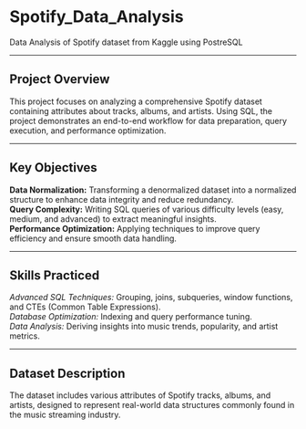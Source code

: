 # Spotify_Data_Analysis
Data Analysis of Spotify dataset from Kaggle using PostreSQL



------------------------------------------------------------------------------------------------------------------------------------------------------------------------------------------------
**Project Overview**
------------------------------------------------------------------------------------------------------------------------------------------------------------------------------------------------

This project focuses on analyzing a comprehensive Spotify dataset containing attributes about tracks, albums, and artists. Using SQL, the project demonstrates an end-to-end workflow for data preparation, query execution, and performance optimization.


------------------------------------------------------------------------------------------------------------------------------------------------------------------------------------------------
**Key Objectives**
------------------------------------------------------------------------------------------------------------------------------------------------------------------------------------------------

**Data Normalization:**  Transforming a denormalized dataset into a normalized structure to enhance data integrity and reduce redundancy.   
**Query Complexity:**  Writing SQL queries of various difficulty levels (easy, medium, and advanced) to extract meaningful insights.  
**Performance Optimization:**  Applying techniques to improve query efficiency and ensure smooth data handling.


------------------------------------------------------------------------------------------------------------------------------------------------------------------------------------------------
Skills Practiced
------------------------------------------------------------------------------------------------------------------------------------------------------------------------------------------------

_Advanced SQL Techniques:_ Grouping, joins, subqueries, window functions, and CTEs (Common Table Expressions).  
_Database Optimization:_ Indexing and query performance tuning.  
_Data Analysis:_ Deriving insights into music trends, popularity, and artist metrics.


------------------------------------------------------------------------------------------------------------------------------------------------------------------------------------------------
Dataset Description
------------------------------------------------------------------------------------------------------------------------------------------------------------------------------------------------

The dataset includes various attributes of Spotify tracks, albums, and artists, designed to represent real-world data structures commonly found in the music streaming industry.




